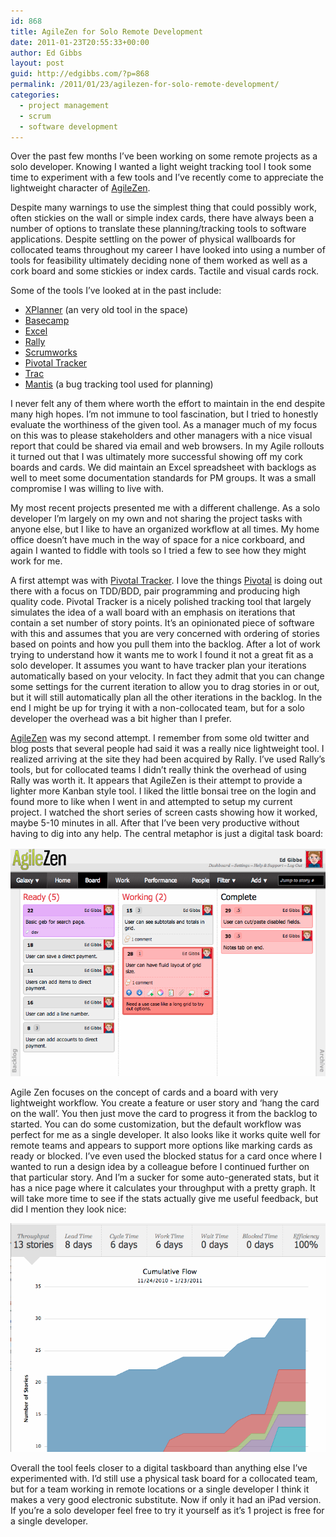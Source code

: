 ```yaml
---
id: 868
title: AgileZen for Solo Remote Development
date: 2011-01-23T20:55:33+00:00
author: Ed Gibbs
layout: post
guid: http://edgibbs.com/?p=868
permalink: /2011/01/23/agilezen-for-solo-remote-development/
categories:
  - project management
  - scrum
  - software development
---
```

Over the past few months I&#8217;ve been working on some remote projects as a solo developer. Knowing I wanted a light weight tracking tool I took some time to experiment with a few tools and I&#8217;ve recently come to appreciate the lightweight character of [AgileZen](http://agilezen.com/).

Despite many warnings to use the simplest thing that could possibly work, often stickies on the wall or simple index cards, there have always been a number of options to translate these planning/tracking tools to software applications. Despite settling on the power of physical wallboards for collocated teams throughout my career I have looked into using a number of tools for feasibility ultimately deciding none of them worked as well as a cork board and some stickies or index cards. Tactile and visual cards rock.

Some of the tools I&#8217;ve looked at in the past include:

  * [XPlanner](http://edgibbs.com/2005/08/22/pain-with-xplanner-part-ii/) (an very old tool in the space)
  * [Basecamp](http://edgibbs.com/2006/02/27/trying-out-basecamp/)
  * [Excel](http://edgibbs.com/2007/06/15/sprint-backlog-task-boards-versus-spreadsheets/)
  * [Rally](http://www.rallydev.com/)
  * [Scrumworks](http://edgibbs.com/2006/05/08/finally-tried-out-scrumworks/)
  * [Pivotal Tracker](https://www.pivotaltracker.com/)
  * [Trac](http://trac.edgewall.org/)
  * [Mantis](http://www.mantisbt.org/) (a bug tracking tool used for planning)

I never felt any of them where worth the effort to maintain in the end despite many high hopes. I&#8217;m not immune to tool fascination, but I tried to honestly evaluate the worthiness of the given tool. As a manager much of my focus on this was to please stakeholders and other managers with a nice visual report that could be shared via email and web browsers. In my Agile rollouts it turned out that I was ultimately more successful showing off my cork boards and cards. We did maintain an Excel spreadsheet with backlogs as well to meet some documentation standards for PM groups. It was a small compromise I was willing to live with.

My most recent projects presented me with a different challenge. As a solo developer I&#8217;m largely on my own and not sharing the project tasks with anyone else, but I like to have an organized workflow at all times. My home office doesn&#8217;t have much in the way of space for a nice corkboard, and again I wanted to fiddle with tools so I tried a few to see how they might work for me.

A first attempt was with [Pivotal Tracker](http://www.pivotaltracker.com/). I love the things [Pivotal](http://pivotallabs.com/) is doing out there with a focus on TDD/BDD, pair programming and producing high quality code. Pivotal Tracker is a nicely polished tracking tool that largely simulates the idea of a wall board with an emphasis on iterations that contain a set number of story points. It&#8217;s an opinionated piece of software with this and assumes that you are very concerned with ordering of stories based on points and how you pull them into the backlog. After a lot of work trying to understand how it wants me to work I found it not a great fit as a solo developer. It assumes you want to have tracker plan your iterations automatically based on your velocity. In fact they admit that you can change some settings for the current iteration to allow you to drag stories in or out, but it will still automatically plan all the other iterations in the backlog. In the end I might be up for trying it with a non-collocated team, but for a solo developer the overhead was a bit higher than I prefer.

[AgileZen](http://agilezen.com/) was my second attempt. I remember from some old twitter and blog posts that several people had said it was a really nice lightweight tool. I realized arriving at the site they had been acquired by Rally. I&#8217;ve used Rally&#8217;s tools, but for collocated teams I didn&#8217;t really think the overhead of using Rally was worth it. It appears that AgileZen is their attempt to provide a lighter more Kanban style tool. I liked the little bonsai tree on the login and found more to like when I went in and attempted to setup my current project. I watched the short series of screen casts showing how it worked, maybe 5-10 minutes in all. After that I&#8217;ve been very productive without having to dig into any help. The central metaphor is just a digital task board:

<div align="center">
  <img src="/images/zen_board.gif" />
</div>

Agile Zen focuses on the concept of cards and a board with very lightweight workflow. You create a feature or user story and &#8216;hang the card on the wall&#8217;. You then just move the card to progress it from the backlog to started. You can do some customization, but the default workflow was perfect for me as a single developer. It also looks like it works quite well for remote teams and appears to support more options like marking cards as ready or blocked. I&#8217;ve even used the blocked status for a card once where I wanted to run a design idea by a colleague before I continued further on that particular story. And I&#8217;m a sucker for some auto-generated stats, but it has a nice page where it calculates your throughput with a pretty graph. It will take more time to see if the stats actually give me useful feedback, but did I mention they look nice:

<div align="center">
  <img src="/images/zen_performance.gif" />
</div>

Overall the tool feels closer to a digital taskboard than anything else I&#8217;ve experimented with. I&#8217;d still use a physical task board for a collocated team, but for a team working in remote locations or a single developer I think it makes a very good electronic substitute. Now if only it had an iPad version. If you&#8217;re a solo developer feel free to try it yourself as it&#8217;s 1 project is free for a single developer.